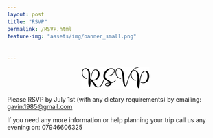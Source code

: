 ```yaml
---
layout: post
title: "RSVP"
permalink: /RSVP.html
feature-img: "assets/img/banner_small.png"


---
```

<p style="text-align:center;"><img src="assets/img/RSVP.png" alt="rsvp"></p>

Please RSVP by July 1st (with any dietary requirements) by emailing: gavin.1985@gmail.com

If you need any more information or help planning your trip call us any evening on: 07946606325

